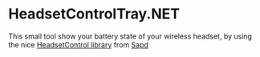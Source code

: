 # HeadsetControlTray.NET

This small tool show your battery state of your wireless headset, by using the nice [HeadsetControl library](https://github.com/Sapd/HeadsetControl) from [Sapd](https://github.com/Sapd)
